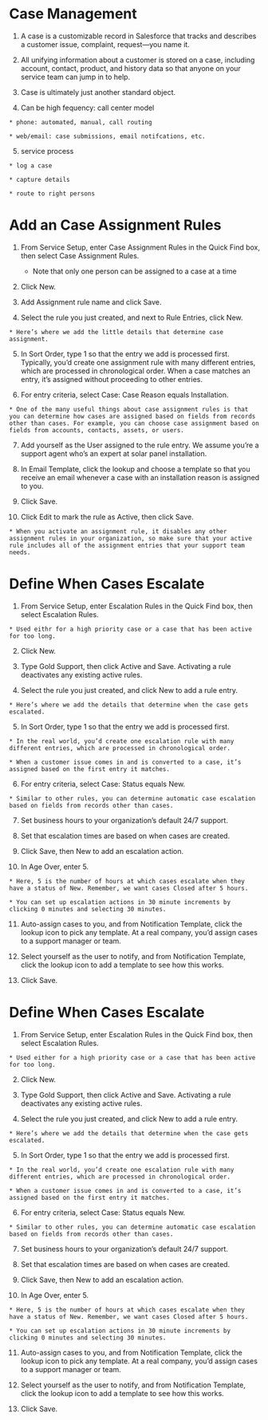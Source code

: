 # Case Management
    
  1. A case is a customizable record in Salesforce that tracks and describes a customer issue, complaint, request—you name it. 
    
  2. All unifying information about a customer is stored on a case, including account, contact, product, and history data so that anyone on your service team can jump in to help. 

  3. Case is ultimately just another standard object. 

  4. Can be high fequency: call center model 

    * phone: automated, manual, call routing

    * web/email: case submissions, email notifcations, etc. 

  5. service process

    * log a case

    * capture details

    * route to right persons

# Add an Case Assignment Rules 

  1. From Service Setup, enter Case Assignment Rules in the Quick Find box, then select Case Assignment Rules.

     * Note that only one person can be assigned to a case at a time 

  2. Click New.

  3. Add Assignment rule name and click Save.

  4. Select the rule you just created, and next to Rule Entries, click New.

    * Here’s where we add the little details that determine case assignment.

  5. In Sort Order, type 1 so that the entry we add is processed first. Typically, you’d create one assignment rule with many different entries, which are processed in chronological order. When a case matches an entry, it’s assigned without proceeding to other entries. 

  6. For entry criteria, select Case: Case Reason equals Installation.

    * One of the many useful things about case assignment rules is that you can determine how cases are assigned based on fields from records other than cases. For example, you can choose case assignment based on fields from accounts, contacts, assets, or users.

  7. Add yourself as the User assigned to the rule entry. We assume you’re a support agent who’s an expert at solar panel installation. 

  8. In Email Template, click the lookup and choose a template so that you receive an email whenever a case with an installation reason is assigned to you. 

  9. Click Save.

  10. Click Edit to mark the rule as Active, then click Save.

    * When you activate an assignment rule, it disables any other assignment rules in your organization, so make sure that your active rule includes all of the assignment entries that your support team needs.

# Define When Cases Escalate

  1. From Service Setup, enter Escalation Rules in the Quick Find box, then select Escalation Rules.

    * Used eithr for a high priority case or a case that has been active for too long. 

  2. Click New.

  3. Type Gold Support, then click Active and Save. Activating a rule deactivates any existing active rules.

  4. Select the rule you just created, and click New to add a rule entry.

    * Here’s where we add the details that determine when the case gets escalated. 

  5. In Sort Order, type 1 so that the entry we add is processed first. 
  
    * In the real world, you’d create one escalation rule with many different entries, which are processed in chronological order. 
    
    * When a customer issue comes in and is converted to a case, it’s assigned based on the first entry it matches.

  6. For entry criteria, select Case: Status equals New.

    * Similar to other rules, you can determine automatic case escalation based on fields from records other than cases.

  7. Set business hours to your organization’s default 24/7 support.

  8. Set that escalation times are based on when cases are created.

  9. Click Save, then New to add an escalation action.

  10. In Age Over, enter 5.

    * Here, 5 is the number of hours at which cases escalate when they have a status of New. Remember, we want cases Closed after 5 hours. 
    
    * You can set up escalation actions in 30 minute increments by clicking 0 minutes and selecting 30 minutes.

  11. Auto-assign cases to you, and from Notification Template, click the lookup icon to pick any template. At a real company, you’d assign cases to a support manager or team. 

  12. Select yourself as the user to notify, and from Notification Template, click the lookup icon to add a template to see how this works.

  13. Click Save.

# Define When Cases Escalate

  1. From Service Setup, enter Escalation Rules in the Quick Find box, then select Escalation Rules.

    * Used either for a high priority case or a case that has been active for too long. 

  2. Click New.

  3. Type Gold Support, then click Active and Save. Activating a rule deactivates any existing active rules.

  4. Select the rule you just created, and click New to add a rule entry.

    * Here’s where we add the details that determine when the case gets escalated. 

  5. In Sort Order, type 1 so that the entry we add is processed first. 
  
    * In the real world, you’d create one escalation rule with many different entries, which are processed in chronological order. 
    
    * When a customer issue comes in and is converted to a case, it’s assigned based on the first entry it matches.

  6. For entry criteria, select Case: Status equals New.

    * Similar to other rules, you can determine automatic case escalation based on fields from records other than cases.

  7. Set business hours to your organization’s default 24/7 support.

  8. Set that escalation times are based on when cases are created.

  9. Click Save, then New to add an escalation action.

  10. In Age Over, enter 5.

    * Here, 5 is the number of hours at which cases escalate when they have a status of New. Remember, we want cases Closed after 5 hours. 
    
    * You can set up escalation actions in 30 minute increments by clicking 0 minutes and selecting 30 minutes.

  11. Auto-assign cases to you, and from Notification Template, click the lookup icon to pick any template. At a real company, you’d assign cases to a support manager or team. 

  12. Select yourself as the user to notify, and from Notification Template, click the lookup icon to add a template to see how this works.

  13. Click Save.

# 